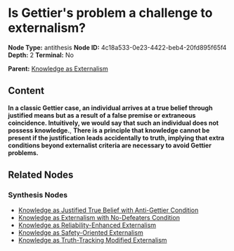# Is Gettier's problem a challenge to externalism?

**Node Type:** antithesis
**Node ID:** 4c18a533-0e23-4422-beb4-20fd895f65f4
**Depth:** 2
**Terminal:** No

**Parent:** [Knowledge as Externalism](knowledge-as-externalism-thesis-bfacc8d6-5bee-4a06-880d-a7169e17332f.md)

## Content

**In a classic Gettier case, an individual arrives at a true belief through justified means but as a result of a false premise or extraneous coincidence. Intuitively, we would say that such an individual does not possess knowledge.**, **There is a principle that knowledge cannot be present if the justification leads accidentally to truth, implying that extra conditions beyond externalist criteria are necessary to avoid Gettier problems.**

## Related Nodes

### Synthesis Nodes

- [Knowledge as Justified True Belief with Anti-Gettier Condition](knowledge-as-justified-true-belief-with-anti-gettier-condition-synthesis-aec5610f-e84b-4619-a4df-c64b5c08f64c.md)
- [Knowledge as Externalism with No-Defeaters Condition](knowledge-as-externalism-with-no-defeaters-condition-synthesis-442a7a42-5882-4e24-ad6d-fc71efb36192.md)
- [Knowledge as Reliability-Enhanced Externalism](knowledge-as-reliability-enhanced-externalism-synthesis-dddf2574-148a-4fa6-8ed9-f47aa606ecaa.md)
- [Knowledge as Safety-Oriented Externalism](knowledge-as-safety-oriented-externalism-synthesis-b03eef29-6756-42e9-b3de-2c4a742e2162.md)
- [Knowledge as Truth-Tracking Modified Externalism](knowledge-as-truth-tracking-modified-externalism-synthesis-d68d6dab-53e5-4809-b831-6f7933a5b3eb.md)

